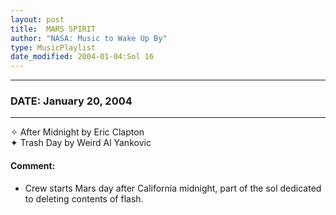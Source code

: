 ```yaml
---
layout: post
title:  MARS SPIRIT
author: "NASA: Music to Wake Up By"
type: MusicPlaylist
date_modified: 2004-01-04:Sol 16
---
```


----
### DATE: January 20, 2004
----
✧ After Midnight by Eric Clapton  &nbsp;<br />✦ Trash Day by Weird Al Yankovic

#### Comment:
* Crew starts Mars day after California midnight, part of the sol dedicated to deleting contents of flash.
